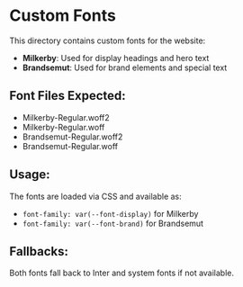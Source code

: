 # Custom Fonts

This directory contains custom fonts for the website:

- **Milkerby**: Used for display headings and hero text
- **Brandsemut**: Used for brand elements and special text

## Font Files Expected:
- Milkerby-Regular.woff2
- Milkerby-Regular.woff
- Brandsemut-Regular.woff2
- Brandsemut-Regular.woff

## Usage:
The fonts are loaded via CSS and available as:
- `font-family: var(--font-display)` for Milkerby
- `font-family: var(--font-brand)` for Brandsemut

## Fallbacks:
Both fonts fall back to Inter and system fonts if not available.